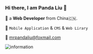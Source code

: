 ### Hi there, I am Panda Liu 👋

🧑 a **Web Developer** from China🇨🇳.

🔨 `Mobile Application` & `CMS` & `Web Lirary`

📧 mrpandaliu@foxmail.com


![information](https://github-readme-stats.vercel.app/api?username=MrpandaLiu&show_icons=true&theme=radical)
